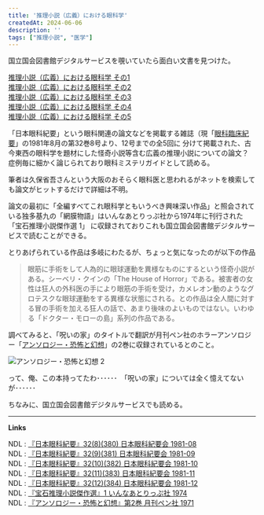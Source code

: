 ```yaml
---
title: '推理小説（広義）における眼科学'
createdAt: 2024-06-06
description: ''
tags: ["推理小説", "医学"]
---
```


国立国会図書館デジタルサービスを覗いていたら面白い文書を見つけた。

[推理小説（広義）における眼科学 その1](https://dl.ndl.go.jp/pid/1782680/1/110)  
[推理小説（広義）における眼科学 その2](https://dl.ndl.go.jp/pid/1782681/1/104)  
[推理小説（広義）における眼科学 その3](https://dl.ndl.go.jp/pid/1782682/1/98)  
[推理小説（広義）における眼科学 その4](https://dl.ndl.go.jp/pid/1782683/1/92)  
[推理小説（広義）における眼科学 その5](https://dl.ndl.go.jp/pid/1782684/1/92)

「日本眼科紀要」という眼科関連の論文などを掲載する雑誌（現「[眼科臨床紀要](https://ganrinki.net/)」の1981年8月の第32巻8号より、12号までの全5回に
分けて掲載された、古今東西の眼科学を題材にした怪奇小説等含む広義の推理小説についての論文？　症例毎に細かく論じられており眼科ミステリガイドとして読める。

筆者は久保省吾さんという大阪のおそらく眼科医と思われるがネットを検索しても論文がヒットするだけで詳細は不明。

論文の最初に「全編すべてこれ眼科学ともいうべき興味深い作品」と照会されている独多基九の「網膜物語」はいんなあとりっぷ社から1974年に刊行された「宝石推理小説傑作選 1」
に収録されておりこれも国立国会図書館デジタルサービスで読むことができる。

とりあげられている作品は多岐にわたるが、ちょっと気になったのが以下の作品

> 眼筋に手術をして人為的に眼球運動を異様なものにするという怪奇小説がある。シーベリ・クインの「The House of Horror」である。被害者の女性は狂人の外科医の手により眼筋の手術を受け，カメレオン動のようなグロテスクな眼球運動をする異様な状態にされる。との作品は全人間に対する冒の手術を加える狂人の話で、あまり後味のよいものではない。いわゆる「ドクター・モローの島」系列の作品である。

調べてみると、「呪いの家」のタイトルで翻訳が月刊ペン社のホラーアンソロジー「[アンソロジー・恐怖と幻想](https://ja.wikipedia.org/wiki/%E3%82%A2%E3%83%B3%E3%82%BD%E3%83%AD%E3%82%B8%E3%83%BC%E3%83%BB%E6%81%90%E6%80%96%E3%81%A8%E5%B9%BB%E6%83%B3)」の2巻に収録されているとのこと。

![アンソロジー・恐怖と幻想 2](https://i.gyazo.com/e9ba53e4559cb3ba1cd3325674ab1305.png)

って、俺、この本持ってたわ･･････　「呪いの家」については全く憶えてないが･･････

ちなみに、国立国会図書館デジタルサービスでも読める。

---
**Links**

NDL : [『日本眼科紀要』32(8)(380) 日本眼科紀要会 1981-08](https://dl.ndl.go.jp/pid/1782680)  
NDL : [『日本眼科紀要』32(9)(381) 日本眼科紀要会 1981-09](https://dl.ndl.go.jp/pid/1782681)  
NDL : [『日本眼科紀要』32(10)(382) 日本眼科紀要会 1981-10](https://dl.ndl.go.jp/pid/1782682)  
NDL : [『日本眼科紀要』32(11)(383) 日本眼科紀要会 1981-11](https://dl.ndl.go.jp/pid/1782683)  
NDL : [『日本眼科紀要』32(12)(384) 日本眼科紀要会 1981-12](https://dl.ndl.go.jp/pid/1782684)  
NDL : [『宝石推理小説傑作選』1 いんなあとりっぷ社 1974](https://dl.ndl.go.jp/pid/12504377)  
NDL : [『アンソロジー・恐怖と幻想』第2巻 月刊ペン社 1971](https://dl.ndl.go.jp/pid/12445016)

